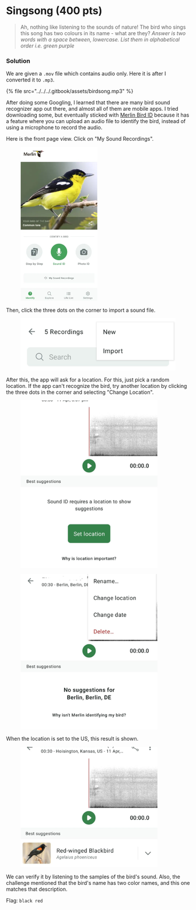 # Singsong (400 pts)

> Ah, nothing like listening to the sounds of nature! The bird who sings this song has two colours in its name - what are they? _Answer is two words with a space between, lowercase. List them in alphabetical order i.e. green purple_

### Solution

We are given a `.mov` file which contains audio only. Here it is after I converted it to `.mp3`.

{% file src="../../../.gitbook/assets/birdsong.mp3" %}

After doing some Googling, I learned that there are many bird sound recognizer app out there, and almost all of them are mobile apps. I tried downloading some, but eventually sticked with [Merlin Bird ID](https://merlin.allaboutbirds.org/) because it has a feature where you can upload an audio file to identify the bird, instead of using a microphone to record the audio.

Here is the front page view. Click on "My Sound Recordings".

<figure><img src="../../../.gitbook/assets/image (21).png" alt="" width="210"><figcaption></figcaption></figure>

Then, click the three dots on the corner to import a sound file.

<figure><img src="../../../.gitbook/assets/image (22).png" alt="" width="563"><figcaption></figcaption></figure>

After this, the app will ask for a location. For this, just pick a random location. If the app can't recognize the bird, try another location by clicking the three dots in the corner and selecting "Change Location".

<figure><img src="../../../.gitbook/assets/image (23).png" alt="" width="375"><figcaption></figcaption></figure>

<figure><img src="../../../.gitbook/assets/image (24).png" alt="" width="375"><figcaption></figcaption></figure>

When the location is set to the US, this result is shown.

<figure><img src="../../../.gitbook/assets/image (25).png" alt="" width="375"><figcaption></figcaption></figure>

We can verify it by listening to the samples of the bird's sound. Also, the challenge mentioned that the bird's name has two color names, and this one matches that description.

Flag: `black red`
